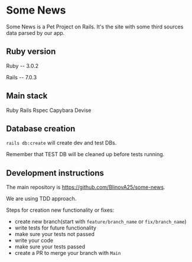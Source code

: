 # Some News

Some News is a Pet Project on Rails. It's the site with some third sources data parsed by our app.

## Ruby version
Ruby -- 3.0.2

Rails -- 7.0.3

## Main stack

Ruby Rails Rspec Capybara Devise

## Database creation
`rails db:create` will create dev and test DBs.

Remember that TEST DB will be cleaned up before tests running.

## Development instructions

The main repository is https://github.com/BlinovA25/some-news. 

We are using TDD approach. 

Steps for creation new functionality or fixes:

* create new branch(start with `feature/branch_name` or `fix/branch_name`)
* write tests for future functionality
* make sure your tests not passed
* write your code
* make sure your tests passed
* create a PR to merge your branch with `Main`

